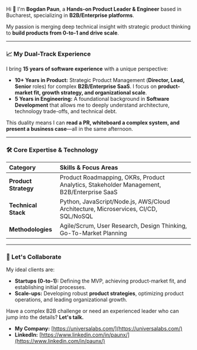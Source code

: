 Hi 👋 I'm **Bogdan Paun**, a **Hands-on Product Leader & Engineer** based in Bucharest, specializing in **B2B/Enterprise platforms**.

My passion is merging deep technical insight with strategic product thinking to **build products from 0-to-1 and drive scale**.

---

### 📈 My Dual-Track Experience

I bring **15 years of software experience** with a unique perspective:

* **10+ Years in Product:** Strategic Product Management (**Director, Lead, Senior** roles) for complex **B2B/Enterprise SaaS**. I focus on **product-market fit, growth strategy, and organizational scale**.
* **5 Years in Engineering:** A foundational background in **Software Development** that allows me to deeply understand architecture, technology trade-offs, and technical debt.

This duality means I can **read a PR, whiteboard a complex system, and present a business case**—all in the same afternoon.

---

### 🛠️ Core Expertise & Technology

| Category | Skills & Focus Areas |
| :--- | :--- |
| **Product Strategy** | Product Roadmapping, OKRs, Product Analytics, Stakeholder Management, B2B/Enterprise SaaS |
| **Technical Stack** | Python, JavaScript/Node.js, AWS/Cloud Architecture, Microservices, CI/CD, SQL/NoSQL |
| **Methodologies** | Agile/Scrum, User Research, Design Thinking, Go-To-Market Planning |

---

### 🤝 Let's Collaborate

My ideal clients are:

* **Startups (0-to-1):** Defining the MVP, achieving product-market fit, and establishing initial processes.
* **Scale-ups:** Developing robust **product strategies**, optimizing product operations, and leading organizational growth.

Have a complex B2B challenge or need an experienced leader who can jump into the details? **Let's talk.**

* **My Company:** [https://universalabs.com/](https://universalabs.com/)
* **LinkedIn:** [https://www.linkedin.com/in/paunx/](https://www.linkedin.com/in/paunx/)

